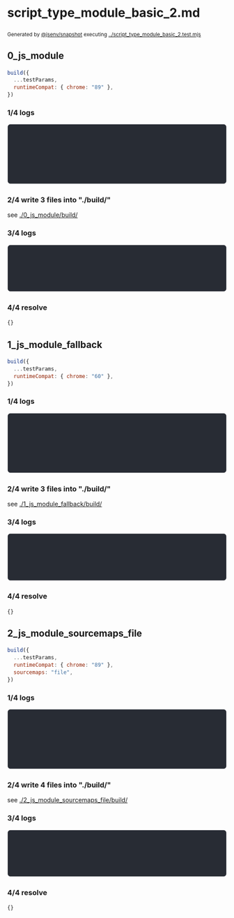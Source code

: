 # script_type_module_basic_2.md

<sub>
  Generated by <a href="https://github.com/jsenv/core/tree/main/packages/independent/snapshot">@jsenv/snapshot</a> executing <a href="../script_type_module_basic_2.test.mjs">../script_type_module_basic_2.test.mjs</a>
</sub>

## 0_js_module

```js
build({
  ...testParams,
  runtimeCompat: { chrome: "89" },
})
```

### 1/4 logs

![img](0_js_module/0_js_module_log_group.svg)

### 2/4 write 3 files into "./build/"

see [./0_js_module/build/](./0_js_module/build/)

### 3/4 logs

![img](0_js_module/0_js_module_log_group_1.svg)

### 4/4 resolve

```js
{}
```

## 1_js_module_fallback

```js
build({
  ...testParams,
  runtimeCompat: { chrome: "60" },
})
```

### 1/4 logs

![img](1_js_module_fallback/1_js_module_fallback_log_group.svg)

### 2/4 write 3 files into "./build/"

see [./1_js_module_fallback/build/](./1_js_module_fallback/build/)

### 3/4 logs

![img](1_js_module_fallback/1_js_module_fallback_log_group_1.svg)

### 4/4 resolve

```js
{}
```

## 2_js_module_sourcemaps_file

```js
build({
  ...testParams,
  runtimeCompat: { chrome: "89" },
  sourcemaps: "file",
})
```

### 1/4 logs

![img](2_js_module_sourcemaps_file/2_js_module_sourcemaps_file_log_group.svg)

### 2/4 write 4 files into "./build/"

see [./2_js_module_sourcemaps_file/build/](./2_js_module_sourcemaps_file/build/)

### 3/4 logs

![img](2_js_module_sourcemaps_file/2_js_module_sourcemaps_file_log_group_1.svg)

### 4/4 resolve

```js
{}
```
